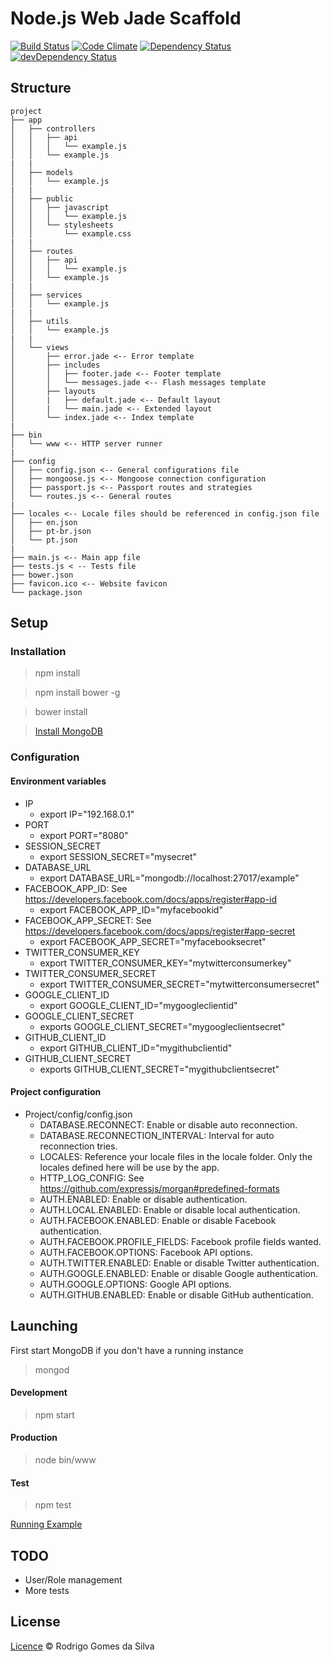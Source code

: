 # Node.js Web Jade Scaffold

[![Build Status](https://travis-ci.org/rodrigogs/nodejs-web-jade-scaffold.svg?branch=master)](https://travis-ci.org/rodrigogs/nodejs-web-jade-scaffold)
[![Code Climate](https://codeclimate.com/github/rodrigogs/nodejs-web-jade-scaffold/badges/gpa.svg)](https://codeclimate.com/github/rodrigogs/nodejs-web-jade-scaffold)
[![Dependency Status](https://david-dm.org/rodrigogs/nodejs-web-jade-scaffold.svg)](https://david-dm.org/rodrigogs/nodejs-web-jade-scaffold)
[![devDependency Status](https://david-dm.org/rodrigogs/nodejs-web-jade-scaffold/dev-status.svg)](https://david-dm.org/rodrigogs/nodejs-web-jade-scaffold#info=devDependencies)

## Structure
```
project
├── app
│   ├── controllers
│   │   ├── api
│   │   │   └── example.js
│   │   └── example.js
|   |
│   ├── models
│   │   └── example.js
|   |
│   ├── public
│   │   ├── javascript
│   │   │   └── example.js
│   │   └── stylesheets
│   │       └── example.css
|   |
│   ├── routes
│   │   ├── api
│   │   │   └── example.js
│   │   └── example.js
|   |
│   ├── services
│   │   └── example.js
|   |
│   ├── utils
│   │   └── example.js
|   |
│   └── views
│       ├── error.jade <-- Error template
│       ├── includes
│       │   ├── footer.jade <-- Footer template
│       │   └── messages.jade <-- Flash messages template
│       ├── layouts
│       |   ├── default.jade <-- Default layout
│       |   └── main.jade <-- Extended layout
│       └── index.jade <-- Index template
|
├── bin
│   └── www <-- HTTP server runner
|
├── config
│   ├── config.json <-- General configurations file
│   ├── mongoose.js <-- Mongoose connection configuration
│   ├── passport.js <-- Passport routes and strategies
│   └── routes.js <-- General routes
|
├── locales <-- Locale files should be referenced in config.json file
│   ├── en.json
│   ├── pt-br.json
│   └── pt.json
|
├── main.js <-- Main app file
├── tests.js < -- Tests file
├── bower.json
├── favicon.ico <-- Website favicon
└── package.json
```

## Setup

### Installation

> npm install

> npm install bower -g

> bower install

> [Install MongoDB](https://www.mongodb.org/downloads)

### Configuration

#### Environment variables
* IP
    - export IP="192.168.0.1"
* PORT
    - export PORT="8080"
* SESSION_SECRET
    - export SESSION_SECRET="mysecret"
* DATABASE_URL
    - export DATABASE_URL="mongodb://localhost:27017/example"
* FACEBOOK_APP_ID: See https://developers.facebook.com/docs/apps/register#app-id
    - export FACEBOOK_APP_ID="myfacebookid"
* FACEBOOK_APP_SECRET: See https://developers.facebook.com/docs/apps/register#app-secret
    - export FACEBOOK_APP_SECRET="myfacebooksecret"
* TWITTER_CONSUMER_KEY
    - export TWITTER_CONSUMER_KEY="mytwitterconsumerkey"
* TWITTER_CONSUMER_SECRET
    - export TWITTER_CONSUMER_SECRET="mytwitterconsumersecret"
* GOOGLE_CLIENT_ID
    - export GOOGLE_CLIENT_ID="mygoogleclientid"
* GOOGLE_CLIENT_SECRET
    - exports GOOGLE_CLIENT_SECRET="mygoogleclientsecret"
* GITHUB_CLIENT_ID
    - export GITHUB_CLIENT_ID="mygithubclientid"
* GITHUB_CLIENT_SECRET
    - exports GITHUB_CLIENT_SECRET="mygithubclientsecret"

#### Project configuration
* Project/config/config.json
    - DATABASE.RECONNECT: Enable or disable auto reconnection.
    - DATABASE.RECONNECTION_INTERVAL: Interval for auto reconnection tries.
    - LOCALES: Reference your locale files in the locale folder. Only the locales defined here will be use by the app.
    - HTTP_LOG_CONFIG: See https://github.com/expressjs/morgan#predefined-formats
    - AUTH.ENABLED: Enable or disable authentication.
    - AUTH.LOCAL.ENABLED: Enable or disable local authentication.
    - AUTH.FACEBOOK.ENABLED: Enable or disable Facebook authentication.
    - AUTH.FACEBOOK.PROFILE_FIELDS: Facebook profile fields wanted.
    - AUTH.FACEBOOK.OPTIONS: Facebook API options.
    - AUTH.TWITTER.ENABLED: Enable or disable Twitter authentication.
    - AUTH.GOOGLE.ENABLED: Enable or disable Google authentication.
    - AUTH.GOOGLE.OPTIONS: Google API options.
    - AUTH.GITHUB.ENABLED: Enable or disable GitHub authentication.

## Launching

First start MongoDB if you don't have a running instance

> mongod

#### Development

> npm start

#### Production

> node bin/www

#### Test

> npm test

[Running Example](http://nodejs-web-jade-scaffold.herokuapp.com/)

## TODO

* User/Role management
* More tests

## License

[Licence](https://github.com/rodrigogs/nodejs-web-jade-scaffold/blob/master/LICENSE) © Rodrigo Gomes da Silva
